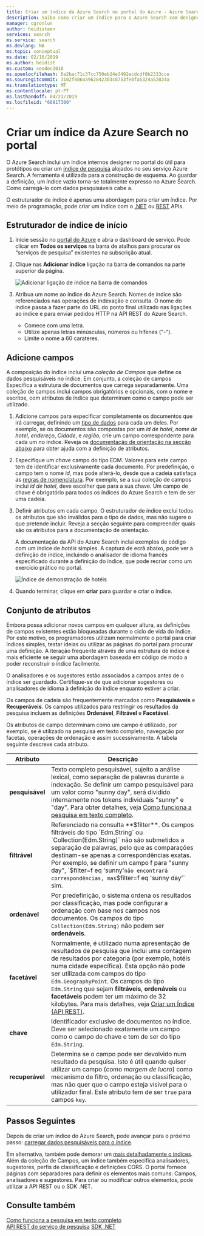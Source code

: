```yaml
---
title: Criar um índice da Azure Search no portal do Azure - Azure Search
description: Saiba como criar um índice para o Azure Search com designers um índice de portal internos.
manager: cgronlun
author: heidisteen
services: search
ms.service: search
ms.devlang: NA
ms.topic: conceptual
ms.date: 02/16/2019
ms.author: heidist
ms.custom: seodec2018
ms.openlocfilehash: 6a2bac71c37cc750eb24e3492ecdcdf0b2333cce
ms.sourcegitcommit: 3102f886aa962842303c8753fe8fa5324a52834a
ms.translationtype: MT
ms.contentlocale: pt-PT
ms.lasthandoff: 04/23/2019
ms.locfileid: "60817300"
---
```

# <a name="create-an-azure-search-index-in-the-portal"></a>Criar um índice da Azure Search no portal

O Azure Search inclui um índice internos designer no portal do útil para protótipos ou criar um [índice de pesquisa](search-what-is-an-index.md) alojados no seu serviço Azure Search. A ferramenta é utilizada para a construção de esquema. Ao guardar a definição, um índice vazio torna-se totalmente expresso no Azure Search. Como carregá-lo com dados pesquisáveis cabe a.

O estruturador de índice é apenas uma abordagem para criar um índice. Por meio de programação, pode criar um índice com o [.NET](search-create-index-dotnet.md) ou [REST](search-create-index-rest-api.md) APIs.

## <a name="start-index-designer"></a>Estruturador de índice de início

1. Inicie sessão no [portal do Azure](https://portal.azure.com) e abra o dashboard de serviço. Pode clicar em **Todos os serviços** na barra de atalhos para procurar os “serviços de pesquisa” existentes na subscrição atual. 

2. Clique nas **Adicionar índice** ligação na barra de comandos na parte superior da página.

   ![Adicionar ligação de índice na barra de comandos](media/search-create-index-portal/add-index.png "adicionar ligação de índice na barra de comandos")

3. Atribua um nome ao índice do Azure Search. Nomes de índice são referenciados nas operações de indexação e consulta. O nome do índice passa a fazer parte do URL do ponto final utilizado nas ligações ao índice e para enviar pedidos HTTP na API REST do Azure Search.

   * Comece com uma letra.
   * Utilize apenas letras minúsculas, números ou hífenes ("-").
   * Limite o nome a 60 carateres.

## <a name="add-fields"></a>Adicione campos

A composição do índice inclui uma *coleção de Campos* que define os dados pesquisáveis no índice. Em conjunto, a coleção de campos Especifica a estrutura de documentos que carrega separadamente. Uma coleção de campos inclui campos obrigatórios e opcionais, com o nome e escritos, com atributos de índice que determinam como o campo pode ser utilizado.

1. Adicione campos para especificar completamente os documentos que irá carregar, definindo um [tipo de dados](https://docs.microsoft.com/rest/api/searchservice/supported-data-types) para cada um deles. Por exemplo, se os documentos são compostas por um *id de hotel*, *nome de hotel*, *endereço*, *Cidade*, e *região*, crie um campo correspondente para cada um no índice. Reveja os [documentação de orientação na secção abaixo](#design) para obter ajuda com a definição de atributos.

2. Especifique um *chave* campo do tipo EDM. Valores para este campo tem de identificar exclusivamente cada documento. Por predefinição, o campo tem o nome *id*, mas pode alterá-lo, desde que a cadeia satisfaça as [regras de nomenclatura](https://docs.microsoft.com/rest/api/searchservice/Naming-rules). Por exemplo, se a sua coleção de campos inclui *id de hotel*, deve escolher que para a sua chave. Um campo de chave é obrigatório para todos os índices do Azure Search e tem de ser uma cadeia.

3. Definir atributos em cada campo. O estruturador de índice exclui todos os atributos que são inválidos para o tipo de dados, mas não sugere o que pretende incluir. Reveja a secção seguinte para compreender quais são os atributos para a documentação de orientação.

    A documentação da API do Azure Search inclui exemplos de código com um índice de *hotéis* simples. A captura de ecrã abaixo, pode ver a definição de índice, incluindo o analisador de idioma francês especificado durante a definição do índice, que pode recriar como um exercício prático no portal.

    ![Índice de demonstração de hotéis](media/search-create-index-portal/field-definitions.png "índice de demonstração de hotéis")

4. Quando terminar, clique em **criar** para guardar e criar o índice.

<a name="design"></a>

## <a name="set-attributes"></a>Conjunto de atributos

Embora possa adicionar novos campos em qualquer altura, as definições de campos existentes estão bloqueadas durante o ciclo de vida do índice. Por este motivo, os programadores utilizam normalmente o portal para criar índices simples, testar ideias ou utilizar as páginas do portal para procurar uma definição. A iteração frequente através de uma estrutura de índice é mais eficiente se seguir uma abordagem baseada em código de modo a poder reconstruir o índice facilmente.

O analisadores e os sugestores estão associados a campos antes de o índice ser guardado. Certifique-se de que adicionar sugestores ou analisadores de idioma à definição do índice enquanto estiver a criar.

Os campos de cadeia são frequentemente marcados como **Pesquisáveis** e **Recuperáveis**. Os campos utilizados para restringir os resultados da pesquisa incluem as definições **Ordenável**, **Filtrável** e **Facetável**.

Os atributos de campo determinam como um campo é utilizado, por exemplo, se é utilizado na pesquisa em texto completo, navegação por facetas, operações de ordenação e assim sucessivamente. A tabela seguinte descreve cada atributo.

|Atributo|Descrição|  
|---------------|-----------------|  
|**pesquisável**|Texto completo pesquisável, sujeito a análise lexical, como separação de palavras durante a indexação. Se definir um campo pesquisável para um valor como "sunny day", será dividido internamente nos tokens individuais "sunny" e "day". Para obter detalhes, veja [Como funciona a pesquisa em texto completo](search-lucene-query-architecture.md).|  
|**filtrável**|Referenciado na consulta **$filter**. Os campos filtráveis do tipo `Edm.String` ou `Collection(Edm.String)` não são submetidos a separação de palavras, pelo que as comparações destinam-se apenas a correspondências exatas. Por exemplo, se definir um campo f para "sunny day", `$filter=f eq 'sunny'` não encontrará correspondências, mas `$filter=f eq 'sunny day'` sim. |  
|**ordenável**|Por predefinição, o sistema ordena os resultados por classificação, mas pode configurar a ordenação com base nos campos nos documentos. Os campos do tipo `Collection(Edm.String)` não podem ser **ordenáveis**. |  
|**facetável**|Normalmente, é utilizado numa apresentação de resultados de pesquisa que inclui uma contagem de resultados por categoria (por exemplo, hotéis numa cidade específica). Esta opção não pode ser utilizada com campos do tipo `Edm.GeographyPoint`. Os campos do tipo `Edm.String` que sejam **filtráveis**, **ordenáveis** ou **facetáveis** podem ter um máximo de 32 kilobytes. Para mais detalhes, veja [Criar um Índice (API REST)](https://docs.microsoft.com/rest/api/searchservice/create-index).|  
|**chave**|Identificador exclusivo de documentos no índice. Deve ser selecionado exatamente um campo como o campo de chave e tem de ser do tipo `Edm.String`.|  
|**recuperável**|Determina se o campo pode ser devolvido num resultado da pesquisa. Isto é útil quando quiser utilizar um campo (como *margem de lucro*) como mecanismo de filtro, ordenação ou classificação, mas não quer que o campo esteja visível para o utilizador final. Este atributo tem de ser `true` para campos `key`.|  

## <a name="next-steps"></a>Passos Seguintes

Depois de criar um índice do Azure Search, pode avançar para o próximo passo: [carregar dados pesquisáveis para o índice](search-what-is-data-import.md).

Em alternativa, também pode demorar um [mais detalhadamente o índices](search-what-is-an-index.md). Além da coleção de Campos, um índice também especifica analisadores, sugestores, perfis de classificação e definições CORS. O portal fornece páginas com separadores para definir os elementos mais comuns: Campos, analisadores e sugestores. Para criar ou modificar outros elementos, pode utilizar a API REST ou o SDK .NET.

## <a name="see-also"></a>Consulte também

 [Como funciona a pesquisa em texto completo](search-lucene-query-architecture.md)  
 [API REST do serviço de pesquisa](https://docs.microsoft.com/rest/api/searchservice/) [SDK .NET](https://docs.microsoft.com/dotnet/api/overview/azure/search?view=azure-dotnet)

